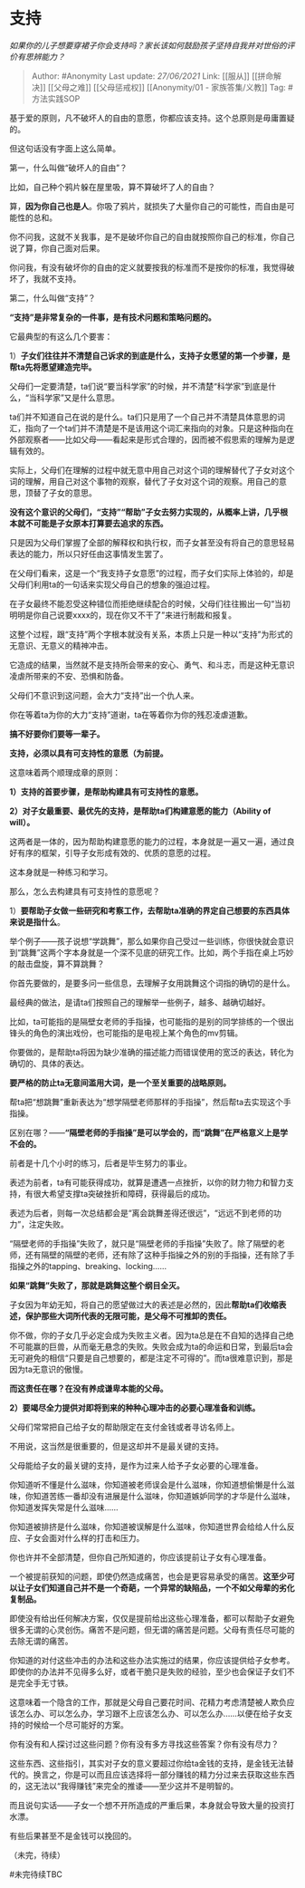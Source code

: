 # 支持
*如果你的儿子想要穿裙子你会支持吗？家长该如何鼓励孩子坚持自我并对世俗的评价有思辨能力？*

> Author: #Anonymity 
> Last update: *27/06/2021* 
> Link: [[服从]] [[拼命解决]] [[父母之难]] [[父母惩戒权]] [[Anonymity/01 - 家族答集/义教]]
> Tag: #方法实践SOP 
  

基于爱的原则，凡不破坏人的自由的意愿，你都应该支持。这个总原则是毋庸置疑的。

但这句话没有字面上这么简单。

第一，什么叫做“破坏人的自由”？

比如，自己种个鸦片躲在屋里吸，算不算破坏了人的自由？

算，**因为你自己也是人**。你吸了鸦片，就损失了大量你自己的可能性，而自由是可能性的总和。

你不问我，这就不关我事，是不是破坏你自己的自由就按照你自己的标准，你自己说了算，你自己面对后果。

你问我，有没有破坏你的自由的定义就要按我的标准而不是按你的标准，我觉得破坏了，我就不支持。

  

第二，什么叫做“支持”？

**“支持”是非常复杂的一件事，是有技术问题和策略问题的。**

它最典型的有这么几个要害：

1）**子女们往往并不清楚自己诉求的到底是什么，支持子女愿望的第一个步骤，是帮ta先将愿望建造完毕。**

父母们一定要清楚，ta们说“要当科学家”的时候，并不清楚“科学家”到底是什么，“当科学家”又是什么意思。

ta们并不知道自己在说的是什么。ta们只是用了一个自己并不清楚具体意思的词汇，指向了一个ta们并不清楚是不是该用这个词汇来指向的对象。只是这种指向在外部观察者——比如父母——看起来是形式合理的，因而被不假思索的理解为是逻辑有效的。

实际上，父母们在理解的过程中就无意中用自己对这个词的理解替代了子女对这个词的理解，用自己对这个事物的观察，替代了子女对这个词的观察。用自己的意思，顶替了子女的意思。

**没有这个意识的父母们，“支持”“帮助”子女去努力实现的，从概率上讲，几乎根本就不可能是子女原本打算要去追求的东西。**

只是因为父母们掌握了全部的解释权和执行权，而子女甚至没有将自己的意思轻易表达的能力，所以只好任由这事情发生罢了。

在父母们看来，这是一个“我支持子女意愿”的过程，而子女们实际上体验的，却是父母们利用ta的一句话来实现父母自己的想象的强迫过程。

在子女最终不能忍受这种错位而拒绝继续配合的时候，父母们往往搬出一句“当初明明是你自己说要xxxx的，现在你又不干了”来进行制裁和报复。

这整个过程，跟“支持”两个字根本就没有关系，本质上只是一种以“支持”为形式的无意识、无意义的精神冲击。

它造成的结果，当然就不是支持所会带来的安心、勇气、和斗志，而是这种无意识凌虐所带来的不安、恐惧和防备。

父母们不意识到这问题，会大力“支持”出一个仇人来。

你在等着ta为你的大力“支持”道谢，ta在等着你为你的残忍凌虐道歉。

**搞不好要你们要等一辈子。**

**支持，必须以具有可支持性的意愿（为前提。**

这意味着两个顺理成章的原则：

**1）支持的首要步骤，是帮助构建具有可支持性的意愿。**

**2）对子女最重要、最优先的支持，是帮助ta们构建意愿的能力（Ability of will）。**

这两者是一体的，因为帮助构建意愿的能力的过程，本身就是一遍又一遍，通过良好有序的框架，引导子女形成有效的、优质的意愿的过程。

这本身就是一种练习和学习。

那么，怎么去构建具有可支持性的意愿呢？

1）**要帮助子女做一些研究和考察工作，去帮助ta准确的界定自己想要的东西具体来说是指什么**。

举个例子——孩子说想“学跳舞”，那么如果你自己受过一些训练，你很快就会意识到“跳舞”这两个字本身就是一个深不见底的研究工作。比如，两个手指在桌上巧妙的敲击盘旋，算不算跳舞？

你首先要做的，是要多问一些信息，去理解子女用跳舞这个词指的确切的是什么。

最经典的做法，是请ta们按照自己的理解举一些例子，越多、越确切越好。

比如，ta可能指的是隔壁女老师的手指操，也可能指的是别的同学排练的一个很出锋头的角色的演出戏份，也可能指的是电视上某个角色的mv剪辑。

你要做的，是帮助ta将因为缺少准确的描述能力而错误使用的宽泛的表达，转化为确切的、具体的表达。

**要严格的防止ta无意间滥用大词，是一个至关重要的战略原则。**

帮ta把“想跳舞”重新表达为“想学隔壁老师那样的手指操”，然后帮ta去实现这个手指操。

区别在哪？——**“隔壁老师的手指操”是可以学会的，而“跳舞”在严格意义上是学不会的。**

前者是十几个小时的练习，后者是毕生努力的事业。

表述为前者，ta有可能获得成功，就算是遭遇一点挫折，以你的财力物力和智力支持，有很大希望支撑ta突破挫折和障碍，获得最后的成功。

表述为后者，则每一次总结都会是“离会跳舞差得还很远”，“远远不到老师的功力”，注定失败。

“隔壁老师的手指操”失败了，就只是“隔壁老师的手指操”失败了。除了隔壁的老师，还有隔壁的隔壁的老师，还有除了这种手指操之外的别的手指操，还有除了手指操之外的tapping、breaking、locking……

**如果“跳舞”失败了，那就是跳舞这整个纲目全灭。**

子女因为年幼无知，将自己的愿望做过大的表述是必然的，因此**帮助ta们收缩表述，保护那些大词所代表的无限可能，是父母不可推卸的责任。**

你不做，你的子女几乎必定会成为失败主义者。因为ta总是在不自知的选择自己绝不可能赢的巨兽，从而毫无悬念的失败。失败会成为ta的命运和日常，到最后ta会无可避免的相信“只要是自己想要的，都是注定不可得的”。而ta很难意识到，那是因为ta无意识的傲慢。

**而这责任在哪？在没有养成谦卑本能的父母。**

  

**2）要竭尽全力提供对即将到来的种种心理冲击的必要心理准备和训练。**

父母们常常把自己给子女的帮助限定在支付金钱或者寻访名师上。

不用说，这当然是很重要的，但是这却并不是最关键的支持。

父母能给子女的最关键的支持，是作为过来人给予子女必要的心理准备。

你知道听不懂是什么滋味，你知道被老师误会是什么滋味，你知道想偷懒是什么滋味，你知道苦练一番却没有进展是什么滋味，你知道嫉妒同学的才华是什么滋味，你知道发挥失常是什么滋味……

你知道被排挤是什么滋味，你知道被误解是什么滋味，你知道世界会给给人什么反应、子女会面对什么样的打击和压力。

你也许并不全部清楚，但你自己所知道的，你应该提前让子女有心理准备。

一个被提前获知的问题，即使仍然造成痛苦，也会是更容易承受的痛苦。**这至少可以让子女们知道自己并不是一个奇葩，一个异常的缺陷品，一个不如父母辈的劣化复制品。**

即使没有给出任何解决方案，仅仅是提前给出这些心理准备，都可以帮助子女避免很多无谓的心灵创伤。痛苦不是问题，但无谓的痛苦是问题。父母有责任尽可能的去除无谓的痛苦。

你知道的对付这些冲击的办法和这些办法实施过的结果，你应该提供给子女参考。即使你的办法并不见得多么好，或者干脆只是失败的经验，至少也会保证子女们不是完全手无寸铁。

这意味着一个隐含的工作，那就是父母自己要花时间、花精力考虑清楚被人欺负应该怎么办、可以怎么办，学习跟不上应该怎么办、可以怎么办……以便在给子女支持的时候给一个尽可能好的方案。

你有没有和人探讨过这些问题？你有没有多方寻找这些答案？你有没有尽力？

这些东西、这些指引，其实对子女的意义要超过你给ta金钱的支持，是金钱无法替代的。换言之，你是可以而且应该选择将一部分赚钱的精力分过来去获取这些东西的，这无法以“我得赚钱”来完全的推诿——至少这并不是明智的。

而且说句实话——子女一个想不开所造成的严重后果，本身就会导致大量的投资打水漂。

有些后果甚至不是金钱可以挽回的。

  

  

（未完，待续）
  

  

  
#未完待续TBC 